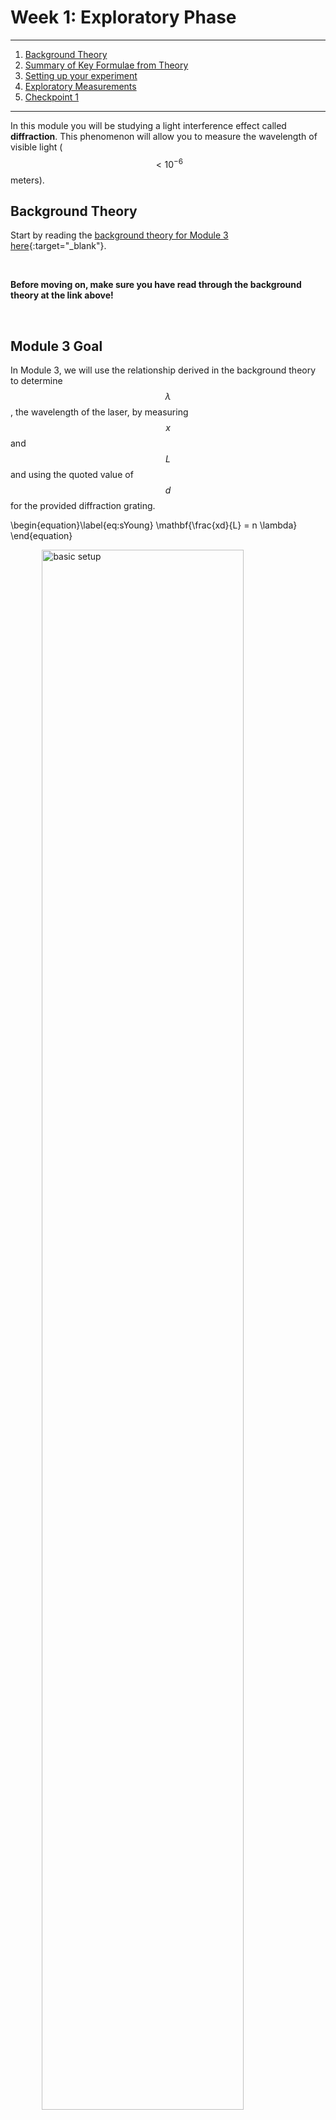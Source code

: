 # Week 1: Exploratory Phase

--------------
1. [Background Theory](#background-theory)
2. [Summary of Key Formulae from Theory](#the-takeaway)
3. [Setting up your experiment](#setting-up-your-experiment)
4. [Exploratory Measurements](#exploratory-measurements) 
5. [Checkpoint 1](#checkpoint-1)

--------------

In this module you will be studying a light interference effect called <strong>diffraction</strong>. This phenomenon will allow you to measure the wavelength of visible light ($$ <10^{-6}$$ meters).

## Background Theory


Start by reading the [background theory for Module 3 here](background-theory){:target="_blank"}.


<br>

**Before moving on, make sure you have read through the background theory at the link above!**

<br> 

## Module 3 Goal

In Module 3, we will use the relationship derived in the background theory to determine $$\lambda$$, the wavelength of the laser, by measuring $$x$$ and $$L$$ and using the quoted value of $$d$$ for the provided diffraction grating.

\begin{equation}\label{eq:sYoung} 
\mathbf{\frac{xd}{L} = n \lambda}
\end{equation}

<img src="images/module3-configuration-annotated.jpg" alt="basic setup" width="400" style="display: block; margin-left: auto; margin-right: auto; width: 80%;" />

## Setting Up Your Experiment

We will begin by setting up to do diffraction measurements. Find a room where you can turn out the lights and work in the dark. You will need a workspace with a vertical support such as a wall to which you can mount the grid paper we provided you with. Go ahead and mount the grid paper (e.g. tape it to a wall).

We don't want the laser light shooting across the room, please make sure when you set up your laser pointer that it is directed toward the wall with the mounted grid paper and not toward yourself or family members. But NEVER check this, or the alignment of the various items, by placing your eye directly in the laser beam path. Even if you are sure the laser is currently off, you should <strong>never look directly down the beam path.</strong>

We will begin by setting up the experiment. Attach one of the 500 lines/mm diffraction gratings to the binder clip, as shown below. When handling the diffraction grating make sure to only touch the cardboard rim. Getting fingerprints on the region with the grating could affect your results.

<img src="images/diff-grating_mount.JPG" alt="Mounting your diffraction grating" width="600"/>
A diffraction grating is essentially just an array of slits placed right next to each other, with a very small slit distance <em>d</em> between each (on the order of one slit per micron!). Each neighboring pair of slits can be thought of as a double slit. 

_____________________

#### Miniquestion 1: Spacing of Diffraction Gratings
*[Click here to open in a new tab](https://docs.google.com/forms/d/e/1FAIpQLScVy13Ddgurh38icYTvtZDd7mcRiIQcisnRfS6NIwLRf8om4Q/viewform?){:target="_blank"}*

<iframe src="https://docs.google.com/forms/d/e/1FAIpQLScVy13Ddgurh38icYTvtZDd7mcRiIQcisnRfS6NIwLRf8om4Q/viewform?embedded=true" width="640" height="300" frameborder="0" marginheight="0" marginwidth="0">Loading…
</iframe>


-----

#### Miniquestion 2: Spacing of Interference Maxima
*[Click here to open in a new tab](https://docs.google.com/forms/d/e/1FAIpQLSd0DalK3dCoRR8n6thQmaJmh4ctFmaWsDRalbRIW35mO1FA_w/viewform){:target="_blank"}*

<iframe src="https://docs.google.com/forms/d/e/1FAIpQLSd0DalK3dCoRR8n6thQmaJmh4ctFmaWsDRalbRIW35mO1FA_w/viewform?embedded=true" width="640" height="400" frameborder="0" marginheight="0" marginwidth="0">Loading…
</iframe>

------------------------------

Use two additional binder clips to mount the laser as shown (making sure that the laser is pointing towards a wall/screen at all times when on):
<img src="images/laser_mount.JPG" alt="Mounting your laser" width="300"/>

Take note that you can position the binder clip in such a way as to keep the laser on while taking measurements (but remember to turn it off in between to conserve your batteries). **Turn off your laser when inserting new components into the beam path**; it is hard to make sure that stray reflections don't momentarily hit someone in the eye while inserting pieces of glass into a beam path.

Position the diffraction grating between the laser and screen. 
<img src="images/module3-configuration.JPG" alt="Experimental Set-up" width="150"/>

You will want to use the grid paper and tape measure to measure the spacing between interference maxima as well as the distance of the diffraction grating from the screen. In planning your experiment you will want to think about how to do this as accurately as possible. What are the dominant sources of error. What can you do to minimize systematic error? Even when you've done your best to reduce systematic error, some will remain. What can you do to randomize the remaining systematic error? Why is this helpful?

For this module we expect you to set-up your own spreadsheet but if you start from the blank spreadsheet we've shared with you the sharing permissions will be set-up so that we can see your work) [assigned from Google Classroom](https://classroom.google.com/c/MTI2NjQ0NDEyMTAx/a/MjAyODE1ODE3OTY5/details){:target="_blank"}. Organizing your spreadsheet carefully will make your work easier.

Think about which parameters correspond to $$x$$, $$L$$, and $$d$$ in your experimental set-up, as compared to the theory above. (You will find it helpful to notice that the number of slits per mm is written on the front of the diffraction grating). <strong>Make sure you are using one of the diffraction gratings with 500 lines/mm. </strong> Label each of your diffraction gratings, so you know which one you used this week. For example, write "A" or "B" in marker on the cardboard part of the diffraction gratings to label them.


## Exploratory Measurements

As in previous modules, you should perform the following exploratory measurements and record them in your [data sheet assigned from Google Classroom](https://classroom.google.com/c/MTI2NjQ0NDEyMTAx/a/MjAyODE1ODE3OTY5/details){:target="_blank"}

1. **perform a single measurement**
    + for a single $$L$$ measure $$x$$ and calculate $$\lambda$$; is your value reasonable? (e.g. is it between the value quoted on the sticker of the laser pointer 630-680 nm?)
    + what are the resolution uncertainty in your measured values of $$x$$ and $$L$$? which relative (fractional) resolution uncertainty is greater $$(\delta_\mathrm{res.} x)/x$$ or $$(\delta_\mathrm{res.} L)/L$$? 
2. **test repeatability**
    + at a fixed $$L$$, repeat the measurement of $$x$$ several times, fully resetting the experiment between each measurement
    + based on this, what is the dominant source of uncertainty: random or resolution?

3. **explore other factors**
    + think of other variables you can change, make some preliminary observations of their effect
    + are you getting the same value of $$x$$ when you measure the 1st maximum to the left of the central maximum vs the 1st maximum to the right? 

#### Miniquestion 3: Exploring other factors
[*Click here to open in a new tab*](https://forms.gle/NYhuVfiRRrmrzUi59){:target="_blank"}
<iframe src="https://docs.google.com/forms/d/e/1FAIpQLSe3T538QpIwC2e9FGaTT_T6NgMcHjHkPpaEdel3hD0dAHzAJw/viewform?embedded=true" width="640" height="400" frameborder="0" marginheight="0" marginwidth="0">Loading…
</iframe>

<br>

## Getting a complete data set for a single diffraction grating

One of the most important ideas we want you to take from Module 3, is to **think of a data set as a whole, not as individual points**. 

In the exploratory analysis, you got a measurement of $$x$$ at a single value of $$L$$. By repeating that same measurement you got an idea of the uncertainty of that single measurement $$x$$. But $$L$$ provides us with an independent variable that we can control, so by varying $$L$$ and repeating the measurement, we can create a plot of $$x$$ versus $$L$$. By plotting the data and looking at the data set as a whole, we can gain confidence in our measurement. We can also fit the data to the theoretical prediction in a more robust way if we are including more data points. 

Thinking back to the theoretical prediction of Eq.\eqref{eq:sYoung} for how $$x$$ and $$L$$ should be related, let's rewrite that equation in a more suggestive form for the first maximum ($$n=1$$)
\begin{equation}
x = \left(\frac{\lambda}{d}\right) L + 0
\end{equation}
where we have added zero to the right hand side. This should look familiar, it's the equation of a straight line (classic $$y=mx+b$$), where if we plotted $$x$$ versus $$L$$, we should get a slope $$m=\lambda/d$$, and an intercept $$b=0$$. There's an added power to treating the data set as a whole in this way because if our data has an intercept that isn't zero, then that would suggest a systematic effect that shifted our measured values!

How do we extract a slope an intercept from our measured data? We need to perform a least squares fit (linear regression). This might be something you have done previously, but in Ph50 we need to do a **weighted fit** that gives **uncertainty estimates of the fitted parameters**, and provides the **reduced chi-squared** value so we can assess how good the fit is. We have provided a MATLAB script for you that does this type of fit. Please see this [curve fitting guide](curve-fitting){:target="_blank"} before moving on.

<br>

Please read the [curve fitting guide](curve-fitting){:target="_blank"} before answering the following miniquestion

#### Miniquestion 4: Interpreting a weighted linear fit
[*Click here to open in a new tab*](https://forms.gle/BF8fQq5PNWF1Gh9U8){:target="_blank"}
<iframe src="https://docs.google.com/forms/d/e/1FAIpQLSdTk_l5gJ2boQzujZcgNKYh55iSlxR9UZNke6sgi3Chk_dvmA/viewform?embedded=true" width="640" height="400" frameborder="0" marginheight="0" marginwidth="0">Loading…
</iframe>

<br>


### Data Collection

Collect a set of data of $$x$$ vs $$L$$ for one of the 500 line/mm diffraction gratings. Once you have collected the appropriate data, make use of the MATLAB curve fitting script to perform a best fit analysis. Make sure to consider relevant sources of both resolution uncertainty and random error in determining the uncertainty of your data points. 

You should make use of your data, the best fit analysis and the provided theory to determine the wavelength of your laser. You will need to use the methods you have been taught in the previous units to propagate your uncertainty and determine the uncertainty in your final result. **You have been provided with four diffraction gratings but for this week you only need to present results from one of the 500 line/mm diffraction gratings.** And don't forget to label each of your diffraction gratings, so you know which one you used this week.

-------------

## Checkpoint 1

You should submit the following on Gradescope:

+ The plot used to determine the wavelength of your laser. This plot must include the uncertainties on your data points and include a line of best fit that has been determined with a weighted fit. As always make sure to include units on your axis labels.

+ The slope you obtained from your plot including the uncertainty. Please include the appropriate units.

+ The wavelength you have determined for your laser with uncertainty.

+ A link to a spreadsheet with your experimental data

+ An answer to the following question: Next week we will continue to collect more data to better determine the wavelength of our laser. What are a few things you might do to try if possible to both minimize sources of uncertainty and randomize sources of systemtic error?

These links are from a previous module and need to be updated:
+ [Submit the results of your single measurement on Gradescope](https://www.gradescope.com/courses/165932/assignments/790237/){:target="_blank"}

+ And to double-check, make sure you have finished all of this week's mini-questions by [checking here](mini-questions#week-1){:target="_blank"}

